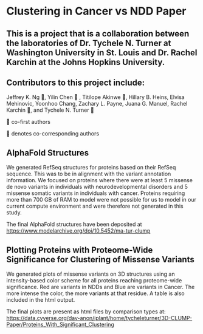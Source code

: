 # Clustering in Cancer vs NDD Paper

## This is a project that is a collaboration between the laboratories of Dr. Tychele N. Turner at Washington University in St. Louis and Dr. Rachel Karchin at the Johns Hopkins University. 

## Contributors to this project include:
Jeffrey K. Ng :red_circle:, Yilin Chen :red_circle: , Titilope Akinwe :red_circle:, Hillary B. Heins, Elvisa Mehinovic, Yoonhoo Chang, Zachary L. Payne, Juana G. Manuel, Rachel Karchin :large_blue_diamond:, and Tychele N. Turner :large_blue_diamond:

:red_circle: co-first authors

:large_blue_diamond: denotes co-corresponding authors

## AlphaFold Structures
We generated RefSeq structures for proteins based on their RefSeq sequence. This was to be in alignment with the variant annotation information. We focused on proteins where there were at least 5 missense de novo variants in individuals with neurodevelopmental disorders and 5 missense somatic variants in individuals with cancer. Proteins requiring more than 700 GB of RAM to model were not possible for us to model in our current compute environment and were therefore not generated in this study.

The final AlphaFold structures have been deposited at https://www.modelarchive.org/doi/10.5452/ma-tur-clump

## Plotting Proteins with Proteome-Wide Significance for Clustering of Missense Variants
We generated plots of missense variants on 3D structures using an intensity-based color scheme for all proteins reaching proteome-wide significance. Red are variants in NDDs and Blue are variants in Cancer. The more intense the color, the more variants at that residue. A table is also included in the html output. 

The final plots are present as html files by comparison types at: https://data.cyverse.org/dav-anon/iplant/home/tycheleturner/3D-CLUMP-Paper/Proteins_With_Significant_Clustering


